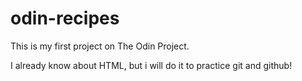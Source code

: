# odin-recipes

This is my first project on The Odin Project.

I already know about HTML, but i will do it to practice git and github! 